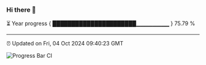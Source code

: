### Hi there 👋

⏳ Year progress { ██████████████████████▁▁▁▁▁▁▁▁ } 75.79 %

---

⏰ Updated on Fri, 04 Oct 2024 09:40:23 GMT

![Progress Bar CI](https://github.com/IshwaranRudhara/GIT-ACTION/workflows/Progress%20Bar%20CI/badge.svg)
